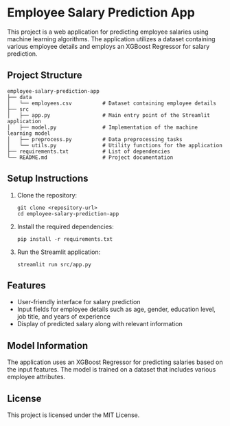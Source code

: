 # Employee Salary Prediction App

This project is a web application for predicting employee salaries using machine learning algorithms. The application utilizes a dataset containing various employee details and employs an XGBoost Regressor for salary prediction.

## Project Structure

```
employee-salary-prediction-app
├── data
│   └── employees.csv          # Dataset containing employee details
├── src
│   ├── app.py                 # Main entry point of the Streamlit application
│   ├── model.py               # Implementation of the machine learning model
│   ├── preprocess.py          # Data preprocessing tasks
│   └── utils.py               # Utility functions for the application
├── requirements.txt           # List of dependencies
└── README.md                  # Project documentation
```

## Setup Instructions

1. Clone the repository:
   ```
   git clone <repository-url>
   cd employee-salary-prediction-app
   ```

2. Install the required dependencies:
   ```
   pip install -r requirements.txt
   ```

3. Run the Streamlit application:
   ```
   streamlit run src/app.py
   ```

## Features

- User-friendly interface for salary prediction
- Input fields for employee details such as age, gender, education level, job title, and years of experience
- Display of predicted salary along with relevant information

## Model Information

The application uses an XGBoost Regressor for predicting salaries based on the input features. The model is trained on a dataset that includes various employee attributes.

## License

This project is licensed under the MIT License.